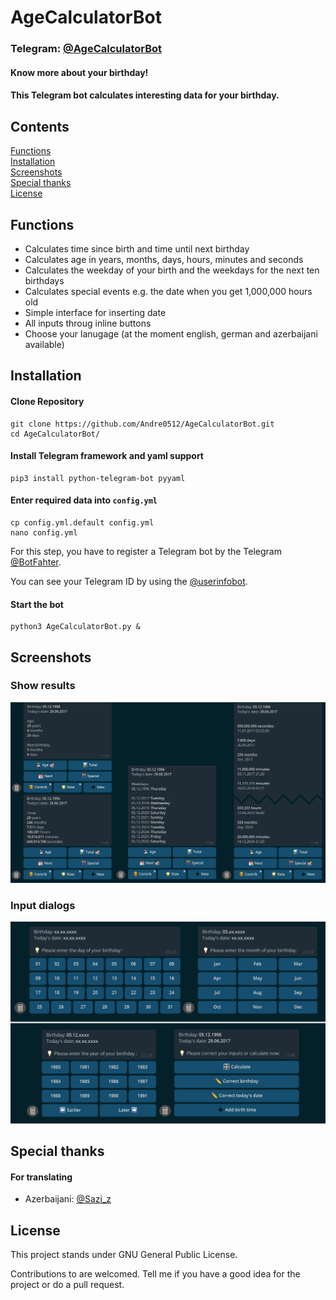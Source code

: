 # AgeCalculatorBot

### Telegram: [@AgeCalculatorBot](https://t.me/AgeCalculatorBot)

#### Know more about your birthday!
#### This Telegram bot calculates interesting data for your birthday.

## Contents
[Functions](#functions)  
[Installation](#installation)  
[Screenshots](#screenshots)  
[Special thanks](#special-thanks)  
[License](#license)  

## Functions
* Calculates time since birth and time until next birthday
* Calculates age in years, months, days, hours, minutes and seconds
* Calculates the weekday of your birth and the weekdays for the next ten birthdays
* Calculates special events e.g. the date when you get 1,000,000 hours old
* Simple interface for inserting date
* All inputs throug inline buttons
* Choose your lanugage (at the moment english, german and azerbaijani available)

## Installation

#### Clone Repository
```
git clone https://github.com/Andre0512/AgeCalculatorBot.git
cd AgeCalculatorBot/
```

#### Install Telegram framework and yaml support
```
pip3 install python-telegram-bot pyyaml
```
#### Enter required data into `config.yml`
```
cp config.yml.default config.yml
nano config.yml
```
For this step, you have to register a Telegram bot by the Telegram [@BotFahter](https://t.me/botfather).

You can see your Telegram ID by using the [@userinfobot](https://telegram.me/userinfobot).

#### Start the bot
```
python3 AgeCalculatorBot.py &
```

## Screenshots

### Show results
<img src="images/output.png" width="800"/> 

### Input dialogs
<img src="images/insert_data.png" width="800"/>

## Special thanks

#### For translating
* Azerbaijani: [@Sazi_z](https://t.me/sazi_z) 

## License
This project stands under GNU General Public License.

Contributions to are welcomed. Tell me if you have a good idea for the project or do a pull request.

